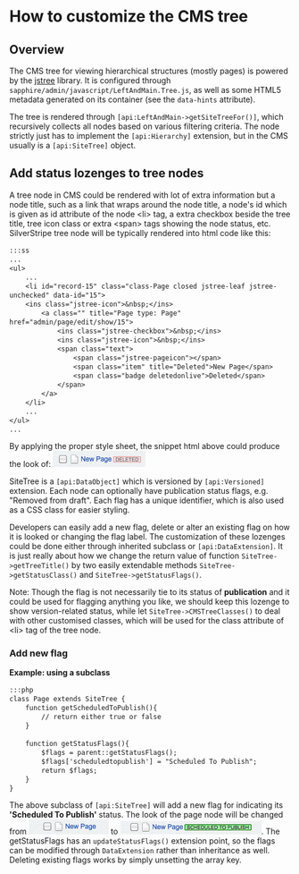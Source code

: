 # How to customize the CMS tree #

## Overview

The CMS tree for viewing hierarchical structures (mostly pages) is powered
by the [jstree](http://jstree.com) library. It is configured through
`sapphire/admin/javascript/LeftAndMain.Tree.js`, as well as some
HTML5 metadata generated on its container (see the `data-hints` attribute).

The tree is rendered through `[api:LeftAndMain->getSiteTreeFor()]`,
which recursively collects all nodes based on various filtering criteria.
The node strictly just has to implement the `[api:Hierarchy]` extension,
but in the CMS usually is a `[api:SiteTree]` object.

## Add status lozenges to tree nodes ##

A tree node in CMS could be rendered with lot of extra information but a node title, such as a
link that wraps around the node title, a node's id which is given as id attribute of the node
&lt;li&gt; tag, a extra checkbox beside the tree title, tree icon class or extra &lt;span&gt;
tags showing the node status, etc. SilverStripe tree node will be typically rendered into html
code like this:

	:::ss
	...
	<ul>
		...
		<li id="record-15" class="class-Page closed jstree-leaf jstree-unchecked" data-id="15">
		<ins class="jstree-icon">&nbsp;</ins>
			<a class="" title="Page type: Page" href="admin/page/edit/show/15">
				<ins class="jstree-checkbox">&nbsp;</ins>
				<ins class="jstree-icon">&nbsp;</ins>
				<span class="text">
					<span class="jstree-pageicon"></span>
					<span class="item" title="Deleted">New Page</span>
					<span class="badge deletedonlive">Deleted</span>
				</span>
			</a>
		</li>
		...
	</ul>
	...
	
By applying the proper style sheet, the snippet html above could produce the look of:
![Page Node Screenshot](../_images/tree_node.png "Page Node")

SiteTree is a `[api:DataObject]` which is versioned by `[api:Versioned]` extension. 
Each node can optionally have publication status flags, e.g. "Removed from draft".
Each flag has a unique identifier, which is also used as a CSS class for easier styling.

Developers can easily add a new flag, delete or alter an existing flag on how it is looked
or changing the flag label. The customization of these lozenges could be done either through
inherited subclass or `[api:DataExtension]`. It is just really about how we change the return
value of function `SiteTree->getTreeTitle()` by two easily extendable methods
`SiteTree->getStatusClass()` and `SiteTree->getStatusFlags()`.

Note: Though the flag is not necessarily tie to its status of __publication__ and it could
be used for flagging anything you like, we should keep this lozenge to show version-related
status, while let `SiteTree->CMSTreeClasses()` to deal with other customised classes, which
will be used for the class attribute of &lt;li&gt; tag of the tree node.

### Add new flag ###
__Example: using a subclass__

	:::php
	class Page extends SiteTree {
		function getScheduledToPublish(){
			// return either true or false
		}
		
		function getStatusFlags(){
			$flags = parent::getStatusFlags();
			$flags['scheduledtopublish'] = "Scheduled To Publish";
			return $flags;
		}
	}

The above subclass of `[api:SiteTree]` will add a new flag for indicating its
__'Scheduled To Publish'__ status. The look of the page node will be changed
from ![Normal Page Node](../_images/page_node_normal.png) to ![Scheduled Page Node](../_images/page_node_scheduled.png). The getStatusFlags has an `updateStatusFlags()`
extension point, so the flags can be modified through `DataExtension` rather than
inheritance as well. Deleting existing flags works by simply unsetting the array key.